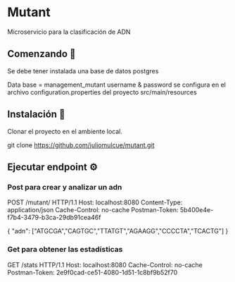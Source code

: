 # Mutant
Microservicio para la clasificación de ADN

## Comenzando 🚀
Se debe tener instalada una base de datos postgres

Data base = management_mutant
username & password se configura en el archivo configuration.properties del proyecto src/main/resources

## Instalación 🔧

Clonar el proyecto en el ambiente local.

git clone https://github.com/juliomulcue/mutant.git


## Ejecutar endpoint ⚙️

### Post para crear y analizar un adn

POST /mutant/ HTTP/1.1
Host: localhost:8080
Content-Type: application/json
Cache-Control: no-cache
Postman-Token: 5b400e4e-f7b4-3479-b3ca-29db91cea46f

{
	"adn": ["ATGCGA","CAGTGC","TTATGT","AGAAGG","CCCCTA","TCACTG"]
}

### Get para obtener las estadísticas

GET /stats HTTP/1.1
Host: localhost:8080
Cache-Control: no-cache
Postman-Token: 2e9f0cad-ce51-4080-1d51-1c8bf9b52f70
